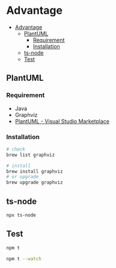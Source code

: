 # Advantage

- [Advantage](#advantage)
  - [PlantUML](#plantuml)
    - [Requirement](#requirement)
    - [Installation](#installation)
  - [ts-node](#ts-node)
  - [Test](#test)

## PlantUML

### Requirement

- Java
- Graphviz
- [PlantUML \- Visual Studio Marketplace](https://marketplace.visualstudio.com/items?itemName=jebbs.plantuml) 

### Installation

```zsh
# check
brew list graphviz

# install
brew install graphviz
# or upgrade
brew upgrade graphviz
```

## ts-node

```zsh
npx ts-node
```

## Test

```zsh
npm t

npm t --watch
```
